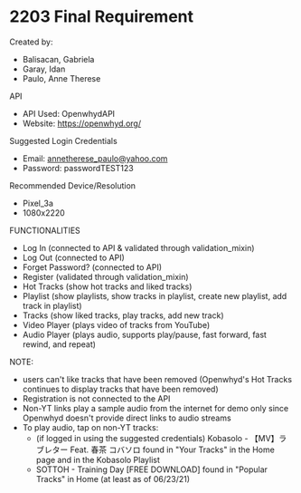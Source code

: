 # 2203 Final Requirement

Created by:
- Balisacan, Gabriela
- Garay, Idan
- Paulo, Anne Therese

API
- API Used: OpenwhydAPI
- Website: https://openwhyd.org/

Suggested Login Credentials
- Email: annetherese_paulo@yahoo.com
- Password: passwordTEST123

Recommended Device/Resolution
- Pixel_3a 
- 1080x2220

FUNCTIONALITIES
- Log In (connected to API & validated through validation_mixin)
- Log Out (connected to API)
- Forget Password? (connected to API)
- Register (validated through validation_mixin)
- Hot Tracks (show hot tracks and liked tracks)
- Playlist (show playlists, show tracks in playlist, create new playlist, add track in playlist)
- Tracks (show liked tracks, play tracks, add new track)
- Video Player (plays video of tracks from YouTube)
- Audio Player (plays audio, supports play/pause, fast forward, fast rewind, and repeat)

NOTE:
- users can't like tracks that have been removed
    (Openwhyd's Hot Tracks continues to display tracks that have been removed)
- Registration is not connected to the API
- Non-YT links play a sample audio from the internet for demo only since Openwhyd doesn't provide direct links to audio streams 
- To play audio, tap on non-YT tracks:
    - (if logged in using the suggested credentials) Kobasolo - 【MV】ラブレター Feat. 春茶 コバソロ found in "Your Tracks" in the Home page and in the Kobasolo Playlist 
    - SOTTOH - Training Day [FREE DOWNLOAD] found in "Popular Tracks" in Home (at least as of 06/23/21)

